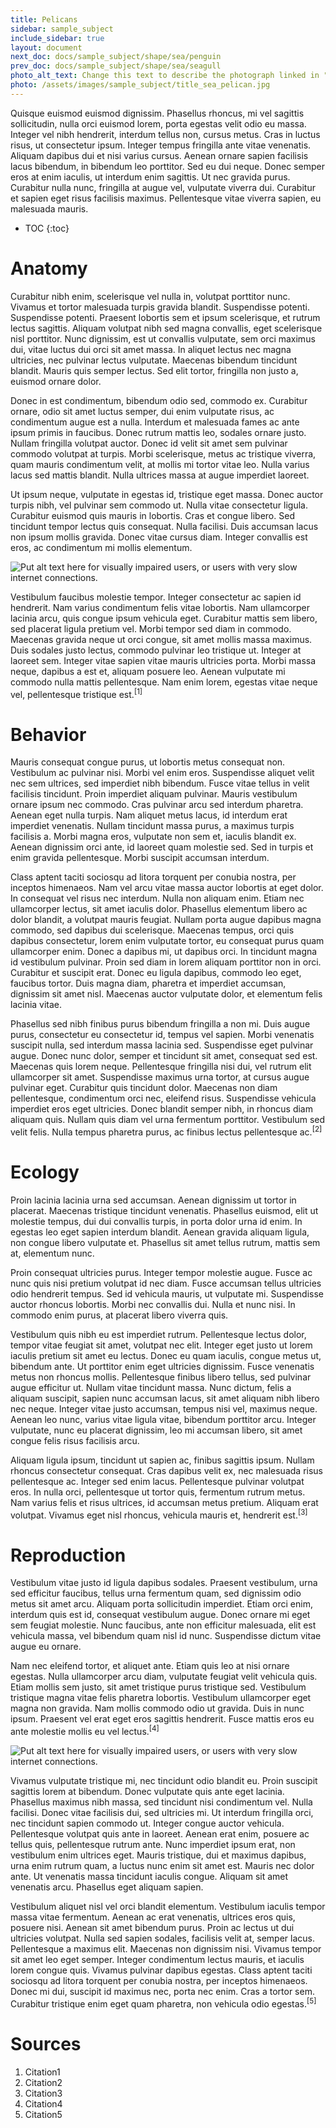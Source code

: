 ```yaml
---
title: Pelicans
sidebar: sample_subject
include_sidebar: true
layout: document
next_doc: docs/sample_subject/shape/sea/penguin
prev_doc: docs/sample_subject/shape/sea/seagull
photo_alt_text: Change this text to describe the photograph linked in "photo".
photo: /assets/images/sample_subject/title_sea_pelican.jpg
---
```


Quisque euismod euismod dignissim. Phasellus rhoncus, mi vel sagittis sollicitudin, nulla orci euismod lorem, porta egestas velit odio eu massa. Integer vel nibh hendrerit, interdum tellus non, cursus metus. Cras in luctus risus, ut consectetur ipsum. Integer tempus fringilla ante vitae venenatis. Aliquam dapibus dui et nisi varius cursus. Aenean ornare sapien facilisis lacus bibendum, in bibendum leo porttitor. Sed eu dui neque. Donec semper eros at enim iaculis, ut interdum enim sagittis. Ut nec gravida purus. Curabitur nulla nunc, fringilla at augue vel, vulputate viverra dui. Curabitur et sapien eget risus facilisis maximus. Pellentesque vitae viverra sapien, eu malesuada mauris.

* TOC
{:toc}

# Anatomy

Curabitur nibh enim, scelerisque vel nulla in, volutpat porttitor nunc. Vivamus et tortor malesuada turpis gravida blandit. Suspendisse potenti. Suspendisse potenti. Praesent lobortis sem et ipsum scelerisque, et rutrum lectus sagittis. Aliquam volutpat nibh sed magna convallis, eget scelerisque nisl porttitor. Nunc dignissim, est ut convallis vulputate, sem orci maximus dui, vitae luctus dui orci sit amet massa. In aliquet lectus nec magna ultricies, nec pulvinar lectus vulputate. Maecenas bibendum tincidunt blandit. Mauris quis semper lectus. Sed elit tortor, fringilla non justo a, euismod ornare dolor.

Donec in est condimentum, bibendum odio sed, commodo ex. Curabitur ornare, odio sit amet luctus semper, dui enim vulputate risus, ac condimentum augue est a nulla. Interdum et malesuada fames ac ante ipsum primis in faucibus. Donec rutrum mattis leo, sodales ornare justo. Nullam fringilla volutpat auctor. Donec id velit sit amet sem pulvinar commodo volutpat at turpis. Morbi scelerisque, metus ac tristique viverra, quam mauris condimentum velit, at mollis mi tortor vitae leo. Nulla varius lacus sed mattis blandit. Nulla ultrices massa at augue imperdiet laoreet.

Ut ipsum neque, vulputate in egestas id, tristique eget massa. Donec auctor turpis nibh, vel pulvinar sem commodo ut. Nulla vitae consectetur ligula. Curabitur euismod quis mauris in lobortis. Cras et congue libero. Sed tincidunt tempor lectus quis consequat. Nulla facilisi. Duis accumsan lacus non ipsum mollis gravida. Donec vitae cursus diam. Integer convallis est eros, ac condimentum mi mollis elementum. 

<img src="/template-information-site/assets/images/sample_subject/pelican1.jpg" alt="Put alt text here for visually impaired users, or users with very slow internet connections."/>

Vestibulum faucibus molestie tempor. Integer consectetur ac sapien id hendrerit. Nam varius condimentum felis vitae lobortis. Nam ullamcorper lacinia arcu, quis congue ipsum vehicula eget. Curabitur mattis sem libero, sed placerat ligula pretium vel. Morbi tempor sed diam in commodo. Maecenas gravida neque ut orci congue, sit amet mollis massa maximus. Duis sodales justo lectus, commodo pulvinar leo tristique ut. Integer at laoreet sem. Integer vitae sapien vitae mauris ultricies porta. Morbi massa neque, dapibus a est et, aliquam posuere leo. Aenean vulputate mi commodo nulla mattis pellentesque. Nam enim lorem, egestas vitae neque vel, pellentesque tristique est.<sup>[1]</sup>

# Behavior

Mauris consequat congue purus, ut lobortis metus consequat non. Vestibulum ac pulvinar nisi. Morbi vel enim eros. Suspendisse aliquet velit nec sem ultrices, sed imperdiet nibh bibendum. Fusce vitae tellus in velit facilisis tincidunt. Proin imperdiet aliquam pulvinar. Mauris vestibulum ornare ipsum nec commodo. Cras pulvinar arcu sed interdum pharetra. Aenean eget nulla turpis. Nam aliquet metus lacus, id interdum erat imperdiet venenatis. Nullam tincidunt massa purus, a maximus turpis facilisis a. Morbi magna eros, vulputate non sem et, iaculis blandit ex. Aenean dignissim orci ante, id laoreet quam molestie sed. Sed in turpis et enim gravida pellentesque. Morbi suscipit accumsan interdum.

Class aptent taciti sociosqu ad litora torquent per conubia nostra, per inceptos himenaeos. Nam vel arcu vitae massa auctor lobortis at eget dolor. In consequat vel risus nec interdum. Nulla non aliquam enim. Etiam nec ullamcorper lectus, sit amet iaculis dolor. Phasellus elementum libero ac dolor blandit, a volutpat mauris feugiat. Nullam porta augue dapibus magna commodo, sed dapibus dui scelerisque. Maecenas tempus, orci quis dapibus consectetur, lorem enim vulputate tortor, eu consequat purus quam ullamcorper enim. Donec a dapibus mi, ut dapibus orci. In tincidunt magna id vestibulum pulvinar. Proin sed diam in lorem aliquam porttitor non in orci. Curabitur et suscipit erat. Donec eu ligula dapibus, commodo leo eget, faucibus tortor. Duis magna diam, pharetra et imperdiet accumsan, dignissim sit amet nisl. Maecenas auctor vulputate dolor, et elementum felis lacinia vitae.

Phasellus sed nibh finibus purus bibendum fringilla a non mi. Duis augue purus, consectetur eu consectetur id, tempus vel sapien. Morbi venenatis suscipit nulla, sed interdum massa lacinia sed. Suspendisse eget pulvinar augue. Donec nunc dolor, semper et tincidunt sit amet, consequat sed est. Maecenas quis lorem neque. Pellentesque fringilla nisi dui, vel rutrum elit ullamcorper sit amet. Suspendisse maximus urna tortor, at cursus augue pulvinar eget. Curabitur quis tincidunt dolor. Maecenas non diam pellentesque, condimentum orci nec, eleifend risus. Suspendisse vehicula imperdiet eros eget ultricies. Donec blandit semper nibh, in rhoncus diam aliquam quis. Nullam quis diam vel urna fermentum porttitor. Vestibulum sed velit felis. Nulla tempus pharetra purus, ac finibus lectus pellentesque ac.<sup>[2]</sup>

# Ecology

Proin lacinia lacinia urna sed accumsan. Aenean dignissim ut tortor in placerat. Maecenas tristique tincidunt venenatis. Phasellus euismod, elit ut molestie tempus, dui dui convallis turpis, in porta dolor urna id enim. In egestas leo eget sapien interdum blandit. Aenean gravida aliquam ligula, non congue libero vulputate et. Phasellus sit amet tellus rutrum, mattis sem at, elementum nunc.

Proin consequat ultricies purus. Integer tempor molestie augue. Fusce ac nunc quis nisi pretium volutpat id nec diam. Fusce accumsan tellus ultricies odio hendrerit tempus. Sed id vehicula mauris, ut vulputate mi. Suspendisse auctor rhoncus lobortis. Morbi nec convallis dui. Nulla et nunc nisi. In commodo enim purus, at placerat libero viverra quis.

Vestibulum quis nibh eu est imperdiet rutrum. Pellentesque lectus dolor, tempor vitae feugiat sit amet, volutpat nec elit. Integer eget justo ut lorem iaculis pretium sit amet eu lectus. Donec eu quam iaculis, congue metus ut, bibendum ante. Ut porttitor enim eget ultricies dignissim. Fusce venenatis metus non rhoncus mollis. Pellentesque finibus libero tellus, sed pulvinar augue efficitur ut. Nullam vitae tincidunt massa. Nunc dictum, felis a aliquam suscipit, sapien nunc accumsan lacus, sit amet aliquam nibh libero nec neque. Integer vitae justo accumsan, tempus nisi vel, maximus neque. Aenean leo nunc, varius vitae ligula vitae, bibendum porttitor arcu. Integer vulputate, nunc eu placerat dignissim, leo mi accumsan libero, sit amet congue felis risus facilisis arcu.

Aliquam ligula ipsum, tincidunt ut sapien ac, finibus sagittis ipsum. Nullam rhoncus consectetur consequat. Cras dapibus velit ex, nec malesuada risus pellentesque ac. Integer sed enim lacus. Pellentesque pulvinar volutpat eros. In nulla orci, pellentesque ut tortor quis, fermentum rutrum metus. Nam varius felis et risus ultrices, id accumsan metus pretium. Aliquam erat volutpat. Vivamus eget nisl rhoncus, vehicula mauris et, hendrerit est.<sup>[3]</sup> 

# Reproduction

Vestibulum vitae justo id ligula dapibus sodales. Praesent vestibulum, urna sed efficitur faucibus, tellus urna fermentum quam, sed dignissim odio metus sit amet arcu. Aliquam porta sollicitudin imperdiet. Etiam orci enim, interdum quis est id, consequat vestibulum augue. Donec ornare mi eget sem feugiat molestie. Nunc faucibus, ante non efficitur malesuada, elit est vehicula massa, vel bibendum quam nisl id nunc. Suspendisse dictum vitae augue eu ornare.

Nam nec eleifend tortor, et aliquet ante. Etiam quis leo at nisi ornare egestas. Nulla ullamcorper arcu diam, vulputate feugiat velit vehicula quis. Etiam mollis sem justo, sit amet tristique purus tristique sed. Vestibulum tristique magna vitae felis pharetra lobortis. Vestibulum ullamcorper eget magna non gravida. Nam mollis commodo odio ut gravida. Duis in nunc ipsum. Praesent vel erat eget eros sagittis hendrerit. Fusce mattis eros eu ante molestie mollis eu vel lectus.<sup>[4]</sup>

<img src="/template-information-site/assets/images/sample_subject/pelican2.jpg" alt="Put alt text here for visually impaired users, or users with very slow internet connections."/>

Vivamus vulputate tristique mi, nec tincidunt odio blandit eu. Proin suscipit sagittis lorem at bibendum. Donec vulputate quis ante eget lacinia. Phasellus maximus nibh massa, sed tincidunt nisi condimentum vel. Nulla facilisi. Donec vitae facilisis dui, sed ultricies mi. Ut interdum fringilla orci, nec tincidunt sapien commodo ut. Integer congue auctor vehicula. Pellentesque volutpat quis ante in laoreet. Aenean erat enim, posuere ac tellus quis, pellentesque rutrum ante. Nunc imperdiet ipsum erat, non vestibulum enim ultrices eget. Mauris tristique, dui et maximus dapibus, urna enim rutrum quam, a luctus nunc enim sit amet est. Mauris nec dolor ante. Ut venenatis massa tincidunt iaculis congue. Aliquam sit amet venenatis arcu. Phasellus eget aliquam sapien.

Vestibulum aliquet nisl vel orci blandit elementum. Vestibulum iaculis tempor massa vitae fermentum. Aenean ac erat venenatis, ultrices eros quis, posuere nisi. Aenean sit amet bibendum purus. Proin ac lectus ut dui ultricies volutpat. Nulla sed sapien sodales, facilisis velit at, semper lacus. Pellentesque a maximus elit. Maecenas non dignissim nisi. Vivamus tempor sit amet leo eget semper. Integer condimentum lectus mauris, et iaculis lorem congue quis. Vivamus pulvinar dapibus egestas. Class aptent taciti sociosqu ad litora torquent per conubia nostra, per inceptos himenaeos. Donec mi dui, suscipit id maximus nec, porta nec enim. Cras a tortor sem. Curabitur tristique enim eget quam pharetra, non vehicula odio egestas.<sup>[5]</sup>

# Sources

1. Citation1
2. Citation2
3. Citation3
4. Citation4
5. Citation5
